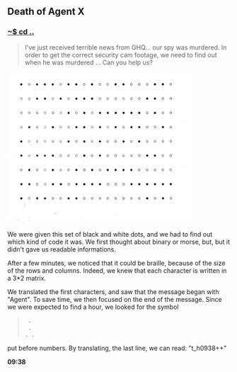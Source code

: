 ## Death of Agent X

### [~$ cd ..](../)

> I've just received terrible news from GHQ... our spy was murdered.
> In order to get the correct security cam footage, we need to find
> out when he was murdered ... Can you help us?

![braille](braille.png)

We were given this set of black and white dots, and we had to find out
which kind of code it was. We first thought about binary or morse, but,
but it didn't gave us readable informations.

After a few minutes, we noticed that it could be braille, because of the
size of the rows and columns. Indeed, we knew that each character is written
in a 3*2 matrix.

We translated the first characters, and saw that the message began with "Agent".
To save time, we then focused on the end of the message. Since we were expected to
find a hour, we looked for the symbol 

> ```
>  .
>  .
>. .
> ```

put before numbers.
By translating, the last line, we can read: "t_h0938++"

**09:38**

